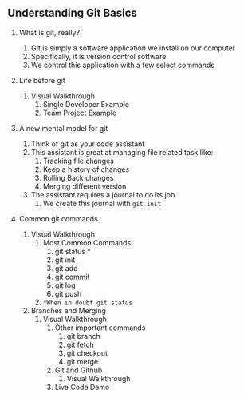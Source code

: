 ## Understanding Git Basics

1.  What is git, really?
    1.  Git is simply a software application we install on our computer
    2.  Specifically, it is version control software
    3.  We control this application with a few select commands
2.  Life before git
    1.  Visual Walkthrough
        1.  Single Developer Example
        2.  Team Project Example
2.  A new mental model for git
    1.  Think of git as your code assistant
    2.  This assistant is great at managing file related task like:
        1.  Tracking file changes
        2.  Keep a history of changes
        3.  Rolling Back changes
        4.  Merging different version
    3.  The assistant requires a journal to do its job
        1. We create this journal with `git init`

1.  Common git commands
    1.  Visual Walkthrough
        1.  Most Common Commands
            1.  git status *
            2.  git init
            3.  git add
            4.  git commit
            5.  git log
            6.  git push
        2.  `*When in doubt git status`
    2.  Branches and Merging
        1.  Visual Walkthrough
            1.  Other important commands
                1.  git branch
                2.  git fetch
                3.  git checkout
                4.  git merge
            2.  Git and Github
                1.  Visual Walkthrough
            3.  Live Code Demo